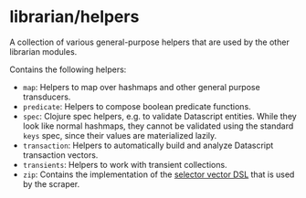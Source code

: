 # librarian/helpers

A collection of various general-purpose helpers that are used by the other librarian modules.

Contains the following helpers:
-   `map`: Helpers to map over hashmaps and other general purpose transducers.
-   `predicate`: Helpers to compose boolean predicate functions.
-   `spec`: Clojure spec helpers, e.g. to validate Datascript entities. 
	While they look like normal hashmaps, they cannot be validated using the standard `keys` spec, since their values are materialized lazily.
-   `transaction`: Helpers to automatically build and analyze Datascript transaction vectors.
-   `transients`: Helpers to work with transient collections.
-   `zip`: Contains the implementation of the [selector vector DSL](../scraper/README.md#412-the-dom-selector-dsl) that is used by the scraper.
